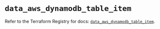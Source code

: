 # `data_aws_dynamodb_table_item`

Refer to the Terraform Registry for docs: [`data_aws_dynamodb_table_item`](https://registry.terraform.io/providers/hashicorp/aws/6.12.0/docs/data-sources/dynamodb_table_item).
